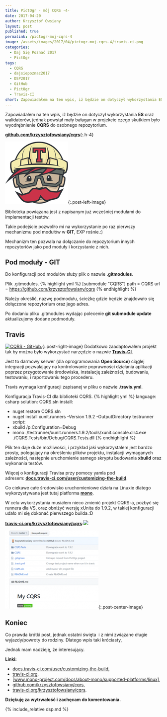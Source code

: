 ```yaml
---
title: PictOgr - mój CQRS -4-
date: 2017-04-20
author: Krzysztof Owsiany
layout: post
published: true
permalink: /pictogr-moj-cqrs-4
image: /assets/images/2017/04/pictogr-moj-cqrs-4/travis-ci.png
categories:
  - Daj Się Poznać 2017
  - PictOgr
tags:
  - CQRS
  - dajsiepoznac2017
  - DSP2017
  - GitHub
  - PictOgr
  - Travis-CI
short: Zapowiadałem na ten wpis, iż będzie on dotyczył wykorzystania ES oraz walidatorów, jednak powstał mały bałagan w projekcie czego skutkiem było wyodrębnienie CQRS do osobnego repozytorium.
---
```

Zapowiadałem na ten wpis, iż będzie on dotyczył wykorzystania **ES** oraz walidatorów, jednak powstał mały bałagan w projekcie czego skutkiem było wyodrębnienie **CQRS** do osobnego repozytorium.

**[github.com/krzysztofowsiany/cqrs]**{:.h-4}

[![CQRS][travis-logo]][travis-logo-big]{:.post-left-image}

Biblioteka powiązana jest z napisanym już wcześniej modułami do implementacji testów.

Takie podejście pozwoliło mi na wykorzystanie po raz pierwszy mechanizmu pod modułów w **GIT**, EXP rośnie.:)

Mechanizm ten pozwala na dołączanie do repozytorium innych repozytoriów jako pod moduły i korzystanie z nich.

## Pod moduły - GIT
Do konfiguracji pod modułów służy plik o nazwie **.gitmodules**.

Plik .gitmodules.
{% highlight yml %}
[submodule "CQRS"]
        path = CQRS
        url = https://github.com/krzysztofowsiany/cqrs
{% endhighlight %}
    
Należy określić, nazwę podmodułu, ścieżkę gdzie będzie znajdowało się dołączone repozytorium oraz jego adres.

Po dodaniu pliku .gitmodules wydając polecenie **git submodule update** aktualizujemy dodane podmoduły.

## Travis
[![CQRS - GitHub.][travis-ci]][travis-ci-big]{:.post-right-image}
Dodatkowo zaadaptowałem projekt tak by można było wykorzystać narzędzie o nazwie **[Travis-CI]**.

Jest to darmowy serwer (dla oprogramowania **Open Source)** ciągłej integracji pozwalający na kontrolowanie poprawności działania aplikacji poprzez przygotowanie środowiska, instalację zależności, budowaniu, testowaniu, i raportowaniu tego procederu.
 
Travis wymaga konfiguracji zapisanej w pliku o nazwie **.travis.yml**.
    
Konfiguracja Travis-CI dla biblioteki CQRS.
{% highlight yml %}
language: csharp
solution: CQRS.sln
install:
  - nuget restore CQRS.sln
  - nuget install xunit.runners -Version 1.9.2 -OutputDirectory testrunner
script:
  - xbuild /p:Configuration=Debug
  - mono ./testrunner/xunit.runners.1.9.2/tools/xunit.console.clr4.exe ./CQRS.Tests/bin/Debug/CQRS.Tests.dll
{% endhighlight %}

Plik ten daje duże możliwości, i przykład jaki wykorzystałem jest bardzo prosty, polegający na określeniu plików projektu, instalacji wymaganych zależności, następnie uruchomienie samego skryptu budowania **xbuild** oraz wykonania testów.

Więcej o konfiguracji Travisa przy pomocy yamla pod adresem: **[docs.travis-ci.com/user/customizing-the-build]**.

Co ciekawe całe środowisko uruchomieniowe działa na Linuxie dlatego wykorzystywana jest tutaj platforma **[mono]**.

W celu wykorzystania musiałem nieco zmienić projekt CQRS-a, pozbyć się runnera dla VS, oraz obniżyć wersję xUnita do 1.9.2, w takiej konfiguracji udało mi się dokonać pierwszego builda.:D
    
**[travis-ci.org/krzysztofowsiany/cqrs]**:<img src="https://travis-ci.org/krzysztofowsiany/cqrs.svg?branch=master">

[![CQRS - GitHub.][mycqrs-travis]][mycqrs-travis-big]{:.post-center-image}

## Koniec
Co prawda krótki post, jednak ostatni święta  i z nimi związane długie wyjazdy/powroty do rodziny. Dlatego wpis taki króciasty,

Jednak mam nadzieję, że interesujący.
    
**Linki:**
* [docs.travis-ci.com/user/customizing-the-build],
* [travis-ci.org],
* [www.mono-project.com/docs/about-mono/supported-platforms/linux],
* [github.com/krzysztofowsiany/cqrs],
* [travis-ci.org/krzysztofowsiany/cqrs].

**Dziękuję za wytrwałość i zachęcam do komentowania.**
    
{% include_relative dsp.md %}

[mono]: http://www.mono-project.com/docs/about-mono/supported-platforms/linux/

[github.com/krzysztofowsiany/cqrs]: https://github.com/krzysztofowsiany/cqrs

[docs.travis-ci.com/user/customizing-the-build]: https://docs.travis-ci.com/user/customizing-the-build
[travis-ci.org]: https://travis-ci.org
[Travis-CI]: https://travis-ci.org
[www.mono-project.com/docs/about-mono/supported-platforms/linux]: http://www.mono-project.com/docs/about-mono/supported-platforms/linux
[travis-ci.org/krzysztofowsiany/cqrs]: https://travis-ci.org/krzysztofowsiany/cqrs

[travis-ci]: /assets/images/2017/04/pictogr-moj-cqrs-4/travis-ci.png
[travis-ci-big]: /assets/images/2017/04/pictogr-moj-cqrs-4/travis-ci-big.png

[travis-logo]: /assets/images/2017/04/pictogr-moj-cqrs-4/travis-logo.png
[travis-logo-big]: /assets/images/2017/04/pictogr-moj-cqrs-4/travis-logo-big.png

[mycqrs-travis]: /assets/images/2017/04/pictogr-moj-cqrs-4/mycqrs-travis.png
[mycqrs-travis-big]: /assets/images/2017/04/pictogr-moj-cqrs-4/mycqrs-travis-big.png